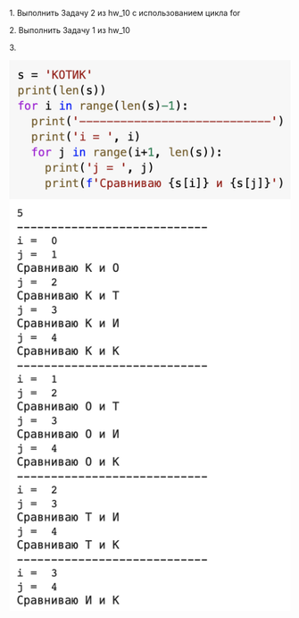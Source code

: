 <p>1. Выполнить Задачу 2 из hw_10 с использованием цикла for</p>
<p>2. Выполнить Задачу 1 из hw_10</p>
<p>3. </p>


![Screenshot](hw_10-11_for.png)
